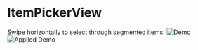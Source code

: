 # ItemPickerView
Swipe horizontally to select through segmented items. 
![Demo](https://github.com/theodore-gallao/ItemPickerView/Demos/ItemPickerView%20Demo.gif)
![Applied Demo](https://github.com/theodore-gallao/ItemPickerView/Demos/ItemPickerView%20Applied%20Demo.gif)
